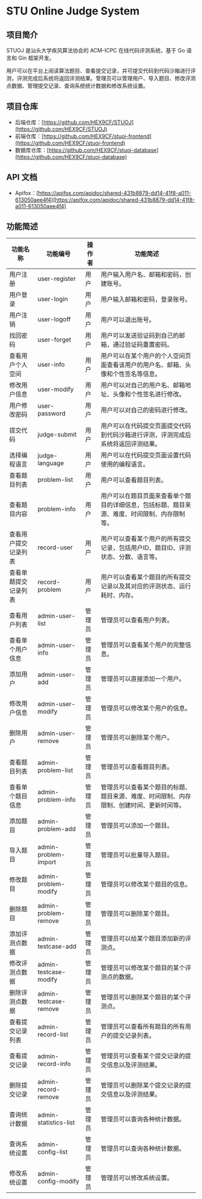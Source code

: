 # STU Online Judge System

## 项目简介

STUOJ 是汕头大学疾风算法协会的 ACM-ICPC 在线代码评测系统，基于 Go 语言和 Gin 框架开发。

用户可以在平台上阅读算法题目、查看提交记录，并可提交代码到代码沙箱进行评测，评测完成后系统将返回评测结果。管理员可以管理用户、导入题目、修改评测点数据、管理提交记录、查询系统统计数据和修改系统设置。

## 项目仓库

- 后端仓库：[https://github.com/HEX9CF/STUOJ](https://github.com/HEX9CF/STUOJ)
- 前端仓库：[https://github.com/HEX9CF/stuoj-frontend](https://github.com/HEX9CF/stuoj-frontend)
- 数据库仓库：[https://github.com/HEX9CF/stuoj-database](https://github.com/HEX9CF/stuoj-database)

## API 文档

- Apifox：[https://apifox.com/apidoc/shared-431b8879-dd14-41f8-a011-613050aee4f4](https://apifox.com/apidoc/shared-431b8879-dd14-41f8-a011-613050aee4f4)

## 功能简述

| 功能名称       | 功能编号                  | 操作者   | 功能简述                                                                                   |
|------------|-----------------------|----------|----------------------------------------------------------------------------------------------|
| 用户注册       | user-register         | 用户     | 用户输入用户名、邮箱和密码，创建账号。                                                       |
| 用户登录       | user-login            | 用户     | 用户输入邮箱和密码，登录账号。                                                               |
| 用户注销       | user-logoff           | 用户     | 用户可以退出账号。                                                                           |
| 找回密码       | user-forget           | 用户     | 用户可以发送验证码到自己的邮箱，通过验证码重置密码。                                         |
| 查看用户个人空间   | user-info             | 用户     | 用户可以在某个用户的个人空间页面查看该用户的用户名、邮箱、头像和个性签名等信息。               |
| 修改用户信息     | user-modify           | 用户     | 用户可以对自己的用户名、邮箱地址、头像和个性签名进行修改。                                   |
| 用户修改密码     | user-password         | 用户     | 用户可以对自己的密码进行修改。                                                               |
| 提交代码       | judge-submit          | 用户     | 用户可以在代码提交页面提交代码到代码沙箱进行评测，评测完成后系统将返回评测结果。               |
| 选择编程语言     | judge-language        | 用户     | 用户可以在代码提交页面设置代码使用的编程语言。                                               |
| 查看题目列表     | problem-list          | 用户     | 用户可以查看题目列表。                                                                       |
| 查看题目内容     | problem-info          | 用户     | 用户可以在题目页面来查看单个题目的详细信息，包括标题、题目来源、难度、时间限制、内存限制等。   |
| 查看用户提交记录列表 | record-user           | 用户     | 用户可以查看某个用户的所有提交记录，包括用户ID、题目ID、评测状态、分数、语言等。             |
| 查看单题提交记录列表 | record-problem        | 用户     | 用户可以查看某个题目的所有提交记录以及其对应的评测状态、运行耗时、内存。                     |
| 查看用户列表     | admin-user-list       | 管理员   | 管理员可以查看用户列表。                                                                     |
| 查看单个用户信息   | admin-user-info       | 管理员   | 管理员可以查看某个用户的完整信息。                                                           |
| 添加用户       | admin-user-add        | 管理员   | 管理员可以直接添加一个用户。                                                                 |
| 修改用户信息     | admin-user-modify     | 管理员   | 管理员可以修改某个用户的信息。                                                               |
| 删除用户       | admin-user-remove     | 管理员   | 管理员可以删除某个用户。                                                                     |
| 查看题目列表     | admin-problem-list    | 管理员   | 管理员可以查看题目列表。                                                                     |
| 查看单个题目信息   | admin-problem-info    | 管理员   | 管理员可以查看某个题目的标题、题目来源、难度、时间限制、内存限制、创建时间、更新时间等。       |
| 添加题目       | admin-problem-add     | 管理员   | 管理员可以添加一个题目。                                                                     |
| 导入题目       | admin-problem-import  | 管理员   | 管理员可以批量导入题目。                                                                     |
| 修改题目       | admin-problem-modify  | 管理员   | 管理员可以修改某个题目的信息。                                                               |
| 删除题目       | admin-problem-remove  | 管理员   | 管理员可以删除某个题目。                                                                     |
| 添加评测点数据    | admin-testcase-add    | 管理员   | 管理员可以给某个题目添加新的评测点。                                                         |
| 修改评测点数据    | admin-testcase-modify | 管理员   | 管理员可以修改某个题目的某个评测点的数据。                                                   |
| 删除评测点数据    | admin-testcase-remove | 管理员   | 管理员可以删除某个题目的某个评测点。                                                         |
| 查看提交记录列表   | admin-record-list     | 管理员   | 管理员可以查看所有题目的所有用户的提交记录列表。                                             |
| 查看提交记录     | admin-record-info     | 管理员   | 管理员可以查看某个提交记录的提交信息以及评测结果。                                           |
| 删除提交记录     | admin-record-remove   | 管理员   | 管理员可以删除某个提交记录的提交信息以及评测结果。                                           |
| 查询统计数据     | admin-statistics-list | 管理员   | 管理员可以查询各种统计数据。                                                                 |
| 查询系统设置     | admin-config-list     | 管理员   | 管理员可以查询各种统计数据。                                                                 |
| 修改系统设置     | admin-config-modify   | 管理员   | 管理员可以修改系统设置。                                                                     |

